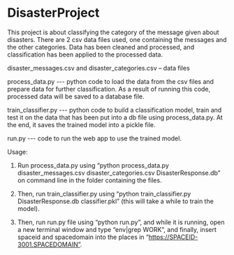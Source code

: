 # DisasterProject


This project is about classifying the category of the message given about disasters. There are 2 csv data files used, one containing the messages and the other categories.
Data has been cleaned and processed, and classification has been applied to the processed data.

disaster_messages.csv and disaster_categories.csv – data files

process_data.py --- python code to load the data from the csv files and prepare data for further classification. As a result of running this code, processed data will be saved to a database file.

train_classifier.py --- python code to build a classification model, train and test it on the data that has been put into a db file using process_data.py. At the end, it saves the trained model into a pickle file.

run.py --- code to run the web app to use the trained model.

Usage:
1.	Run process_data.py using “python process_data.py disaster_messages.csv disaster_categories.csv DisasterResponse.db” on command line in the folder containing the files.

2.	Then, run train_classifier.py using “python train_classifier.py DisasterResponse.db classifier.pkl” (this will take a while to train the model).

3.	Then, run run.py file using “python run.py”, and while it is running, open a new terminal window and type “env|grep WORK”, and finally, insert spaceid and spacedomain into the places in “https://SPACEID-3001.SPACEDOMAIN”.

